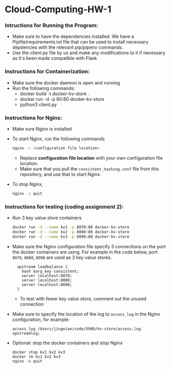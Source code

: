 # Cloud-Computing-HW-1

### Intructions for Running the Program:

- Make sure to have the dependencies installed. We have a Pipfile/requirements.txt file that can be used to install necessary depdencies with the relevant pip/pipenv commands.
- Use the client.py file by us and make any modifications to it if necessary as it's been made compatible with Flask

### Instructions for Containerization:

- Make sure the docker daemon is open and running
- Run the following commands:
  - docker build -t docker-kv-store .
  - docker run -d -p 80:80 docker-kv-store
  - python3 client.py

### Instructions for Nginx:

- Make sure Nginx is installed
- To start Nginx, run the following commands

  ```bash
  nginx -c <configuration file location>
  ```

  - Replace **configuration file location** with your own configuration file location.
  - Make sure that you pull the `consistent_hashing.conf` file from this repository, and use that to start Nginx.

- To stop Nginx,
  ```bash
  nginx -s quit
  ```

### Instructions for testing (coding assignment 2):

- Run 3 key value store containers

  ```bash
  docker run -d --name kv1 -p 8070:80 docker-kv-store
  docker run -d --name kv2 -p 8080:80 docker-kv-store
  docker run -d --name kv3 -p 8090:80 docker-kv-store
  ```

- Make sure the Nginx configuration file specify 3 connections on the port the docker containers are using. For example in the code below, port `8070`, `8080`, `8090` are used as 3 key value stores.

  ```
    upstream loadbalance {
      hash $arg_key consistent;
      server localhost:8070;
      server localhost:8080;
      server localhost:8090;
    }
  ```

  - To test with fewer key value store, comment out the unused connection

- Make sure to specify the location of the log to `access_log` in the Nginx configuration, for example:

  ```
  access_log /Users/jingxian/code/5980/kv-store/access.log upstreamlog;
  ```

- Optional: stop the docker containers and stop Nginx
  ```
  docker stop kv1 kv2 kv3
  docker rm kv1 kv2 kv3
  nginx -s quit
  ```
